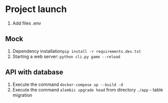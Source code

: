 

# Project launch

1. Add files .env

## Mock
1. Dependency installation`pip install -r requirements.dev.txt`
2. Starting a web server: `python cli.py game --reload`
## API with database 
1. Execute the command `docker-compose up --build -d` 
2. Execute the command `alembic upgrade head` from directory `./app` - table migration
